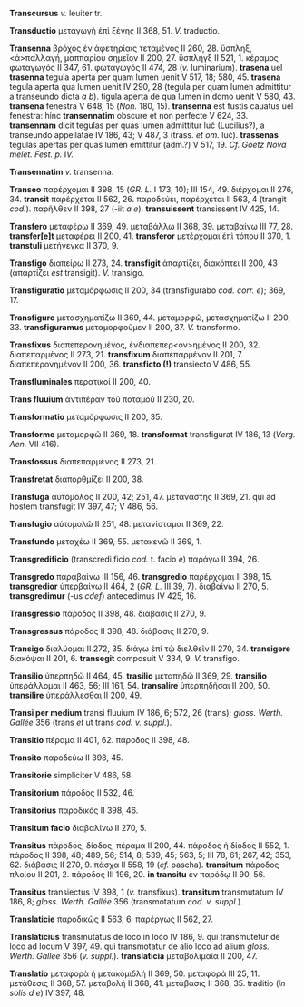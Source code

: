 **Transcursus** *v.* leuiter tr.

**Transductio** μεταγωγὴ ἐπὶ ξένης II 368, 51. *V.* traductio.

**Transenna** βρόχος ἐν ἀφετηρίαις τεταμένος II 260, 28. ὕσπληξ,
\<ἀ\>παλλαγή, μαππαρίου σημεῖον II 200, 27. ὕσπληγξ II 521, 1. κέραμος
φωταγωγός II 347, 61. φωταγωγός II 474, 28 (*v.* luminarium).
**trasena** uel **trasenna** tegula aperta per quam lumen uenit V 517,
18; 580, 45. **trasena** tegula aperta qua lumen uenit IV 290, 28
(tegula per quam lumen admittitur a transeundo dicta *a b*). tigula
aperta de qua lumen in domo uenit V 580, 43. **transena** fenestra V
648, 15 (*Non.* 180, 15). **transenna** est fustis cauatus uel fenestra:
hinc **transennatim** obscure et non perfecte V 624, 33. **transennam**
dicit tegulas per quas lumen admittitur luc̃ (Lucilius?), a transeundo
appellatae IV 186, 43; V 487, 3 (trass. *et om.* luc̃). **trassenas**
tegulas apertas per quas lumen emittitur (adm.?) V 517, 19. *Cf. Goetz
Nova melet. Fest. p.* I*V.*

**Transennatim** *v.* transenna.

**Transeo** παρέρχομαι II 398, 15 (*GR. L.* I 173, 10); III 154, 49.
διέρχομαι II 276, 34. **transit** παρέρχεται II 562, 26. παροδεύει,
παρέρχεται II 563, 4 (trangit *cod.*). παρῆλθεν II 398, 27 (-iit *a e*).
**transuissent** transissent IV 425, 14.

**Transfero** μεταφέρω II 369, 49. μεταβάλλω II 368, 39. μεταβαίνω III
77, 28. **transfer[e]t** μεταφέρει II 200, 41. **trans­feror**
μετέρχομαι ἐπὶ τόπου II 370, 1. **transtuli** μετήνεγκα II 370, 9.

**Transfigo** διαπείρω II 273, 24. **trans­figit** ἀπαρτίζει, διακόπτει
II 200, 43 (ἀπαρτίζει *est* transigit). *V.* transigo.

**Transfiguratio** μεταμόρφωσις II 200, 34 (transfigurabo *cod. corr.
e*); 369, 17.

**Transfiguro** μετασχηματίζω II 369, 44. μεταμορφῶ, μετασχηματίζω II
200, 33. **transfiguramus** μεταμορφοῦμεν II 200, 37. *V.* transformo.

**Transfixus** διαπεπερονημένος, ἐνδιαπεπερ\<ον\>ημένος II 200, 32.
διαπεπαρμένος II 273, 21. **transfixum** διαπεπαρμένον II 201, 7.
διαπεπερονημένον II 200, 36. **transficto (!)** transiecto V 486, 55.

**Transfluminales** περατικοί II 200, 40.

**Trans fluuium** ἀντιπέραν τοῦ ποταμοῦ II 230, 20.

**Transformatio** μεταμόρφωσις II 200, 35.

**Transformo** μεταμορφῶ II 369, 18. **transformat** transfigurat IV
186, 13 (*Verg. Aen.* VII 416).

**Transfossus** διαπεπαρμένος II 273, 21.

**Transfretat** διαπορθμίζει II 200, 38.

**Transfuga** αὐτόμολος II 200, 42; 251, 47. μετανάστης II 369, 21. qui
ad hostem transfugit IV 397, 47; V 486, 56.

**Transfugio** αὐτομολῶ II 251, 48. μετανίσταμαι II 369, 22.

**Transfundo** μεταχέω II 369, 55. μετακενῶ II 369, 1.

**Transgredificio** (transcredi ficio *cod.* t. facio *e*) παράγω II
394, 26.

**Transgredo** παραβαίνω III 156, 46. **transgredio** παρέρχoμαι II 398,
15. **transgredior** ὑπερβαίνω II 464, 2 (*GR. L.* III 39, 7). διαβαίνω
II 270, 5. **transgredimur** (-us *cdef*) antecedimus IV 425, 16.

**Transgressio** πάροδος II 398, 48. διάβασις II 270, 9.

**Transgressus** πάροδος II 398, 48. διάβασις II 270, 9.

**Transigo** διαλύομαι II 272, 35. διάγω ἐπὶ τῷ διελθεῖν II 270, 34.
**transigere** διακόψαι II 201, 6. **transegit** composuit V 334, 9.
*V.* transfigo.

**Transilio** ὑπερπηδῶ II 464, 45. **trasilio** μεταπηδῶ II 369, 29.
**transilio** ὑπεράλλομαι II 463, 56; III 161, 54. **transalire**
ὑπερπηδῆσαι II 200, 50. **transilire** ὑπεράλλεσθαι II 200, 49.

**Transi per medium** transi fluuium IV 186, 6; 572, 26 (trans); *gloss.
Werth. Gallée* 356 (trans *et* ut trans *cod. v. suppl.*).

**Transitio** πέραμα II 401, 62. πάροδος II 398, 48.

**Transito** παροδεύω II 398, 45.

**Transitorie** simpliciter V 486, 58.

**Transitorium** πάροδος II 532, 46.

**Transitorius** παροδικός II 398, 46.

**Transitum facio** διαβαλίνω II 270, 5.

**Transitus** πάροδος, δίοδος, πέραμα II 200, 44. πάροδος ἡ δίοδος II
552, 1. πάροδος II 398, 48; 489, 56; 514, 8; 539, 45; 563, 5; III 78,
61; 267, 42; 353, 62. διάβασις II 270, 9. πάσχα II 558, 19 (*cf.*
pascha). **transitum** πάροδος πλοίου II 201, 2. πάροδος III 196, 20.
**in transitu** ἐν παρόδῳ II 90, 56.

**Transitus** transiectus IV 398, 1 (*v.* transfixus). **transitum**
transmutatum IV 186, 8; *gloss. Werth. Gallée* 356 (transmotatum *cod.
v. suppl.*).

**Translaticie** παροδικῶς II 563, 6. παρέργως II 562, 27.

**Translaticius** transmutatus de loco in loco IV 186, 9. qui
transmutetur de loco ad locum V 397, 49. qui transmotatur de alio loco
ad alium *gloss. Werth. Gallée* 356 (*v. suppl.*). **translaticia**
μεταβολιμαῖα II 200, 47.

**Translatio** μεταφορὰ ἡ μετακομιδλή II 369, 50. μεταφορά III 25, 11.
μετάθεσις II 368, 57. μεταβολή II 368, 41. μετάβασις II 368, 35.
traditio (*in solis d e*) IV 397, 48.

